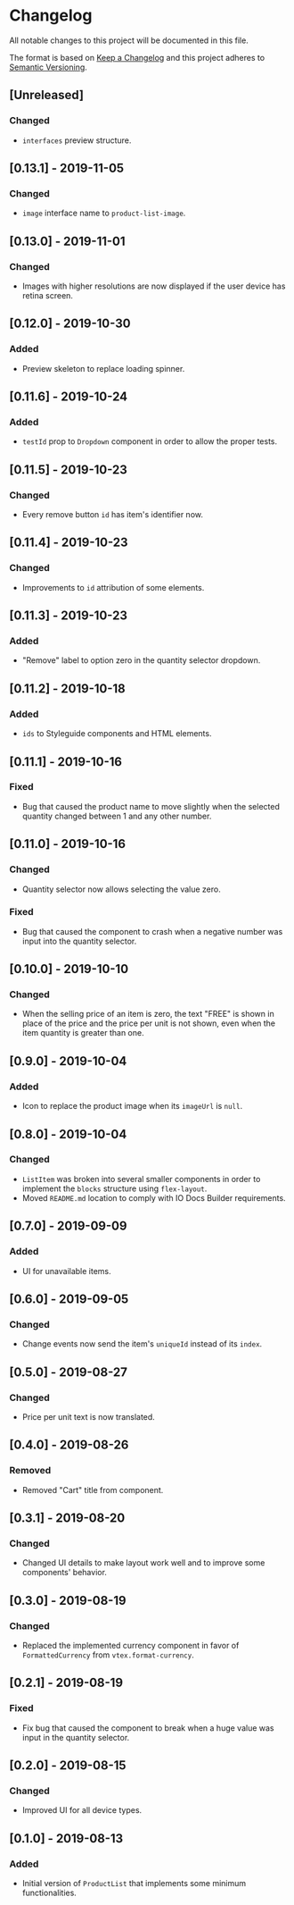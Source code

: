# Changelog

All notable changes to this project will be documented in this file.

The format is based on [Keep a Changelog](http://keepachangelog.com/en/1.0.0/)
and this project adheres to [Semantic Versioning](http://semver.org/spec/v2.0.0.html).

## [Unreleased]

### Changed

- `interfaces` preview structure.

## [0.13.1] - 2019-11-05

### Changed

- `image` interface name to `product-list-image`.

## [0.13.0] - 2019-11-01

### Changed

- Images with higher resolutions are now displayed if the user device has retina screen.

## [0.12.0] - 2019-10-30

### Added

- Preview skeleton to replace loading spinner.

## [0.11.6] - 2019-10-24

### Added

- `testId` prop to `Dropdown` component in order to allow the proper tests.

## [0.11.5] - 2019-10-23

### Changed

- Every remove button `id` has item's identifier now.

## [0.11.4] - 2019-10-23

### Changed

- Improvements to `id` attribution of some elements.

## [0.11.3] - 2019-10-23

### Added

- "Remove" label to option zero in the quantity selector dropdown.

## [0.11.2] - 2019-10-18

### Added

- `ids` to Styleguide components and HTML elements.

## [0.11.1] - 2019-10-16

### Fixed

- Bug that caused the product name to move slightly when the selected quantity changed between 1 and any other number.

## [0.11.0] - 2019-10-16

### Changed

- Quantity selector now allows selecting the value zero.

### Fixed

- Bug that caused the component to crash when a negative number was input into the quantity selector.

## [0.10.0] - 2019-10-10

### Changed

- When the selling price of an item is zero, the text "FREE" is shown in place of the price and the price per unit is not shown, even when the item quantity is greater than one.

## [0.9.0] - 2019-10-04

### Added

- Icon to replace the product image when its `imageUrl` is `null`.

## [0.8.0] - 2019-10-04

### Changed

- `ListItem` was broken into several smaller components in order to implement the `blocks` structure using `flex-layout`.
- Moved `README.md` location to comply with IO Docs Builder requirements.

## [0.7.0] - 2019-09-09

### Added

- UI for unavailable items.

## [0.6.0] - 2019-09-05

### Changed

- Change events now send the item's `uniqueId` instead of its `index`.

## [0.5.0] - 2019-08-27

### Changed

- Price per unit text is now translated.

## [0.4.0] - 2019-08-26

### Removed

- Removed "Cart" title from component.

## [0.3.1] - 2019-08-20

### Changed

- Changed UI details to make layout work well and to improve some components' behavior.

## [0.3.0] - 2019-08-19

### Changed

- Replaced the implemented currency component in favor of `FormattedCurrency` from `vtex.format-currency`.

## [0.2.1] - 2019-08-19

### Fixed

- Fix bug that caused the component to break when a huge value was input in the quantity selector.

## [0.2.0] - 2019-08-15

### Changed

- Improved UI for all device types.

## [0.1.0] - 2019-08-13

### Added

- Initial version of `ProductList` that implements some minimum functionalities.
